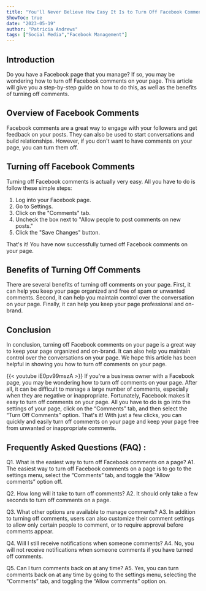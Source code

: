 ```yaml
---
title: "You'll Never Believe How Easy It Is to Turn Off Facebook Comments on Your Page!"
ShowToc: true 
date: "2023-05-19"
author: "Patricia Andrews" 
tags: ["Social Media","Facebook Management"]
---
```

## Introduction

Do you have a Facebook page that you manage? If so, you may be wondering how to turn off Facebook comments on your page. This article will give you a step-by-step guide on how to do this, as well as the benefits of turning off comments. 

## Overview of Facebook Comments

Facebook comments are a great way to engage with your followers and get feedback on your posts. They can also be used to start conversations and build relationships. However, if you don't want to have comments on your page, you can turn them off. 

## Turning off Facebook Comments

Turning off Facebook comments is actually very easy. All you have to do is follow these simple steps: 

1. Log into your Facebook page. 
2. Go to Settings. 
3. Click on the "Comments" tab. 
4. Uncheck the box next to "Allow people to post comments on new posts." 
5. Click the "Save Changes" button. 

That's it! You have now successfully turned off Facebook comments on your page. 

## Benefits of Turning Off Comments

There are several benefits of turning off comments on your page. First, it can help you keep your page organized and free of spam or unwanted comments. Second, it can help you maintain control over the conversation on your page. Finally, it can help you keep your page professional and on-brand. 

## Conclusion

In conclusion, turning off Facebook comments on your page is a great way to keep your page organized and on-brand. It can also help you maintain control over the conversations on your page. We hope this article has been helpful in showing you how to turn off comments on your page.

{{< youtube iE0pv99mszA >}} 
If you're a business owner with a Facebook page, you may be wondering how to turn off comments on your page. After all, it can be difficult to manage a large number of comments, especially when they are negative or inappropriate. Fortunately, Facebook makes it easy to turn off comments on your page. All you have to do is go into the settings of your page, click on the “Comments” tab, and then select the “Turn Off Comments” option. That's it! With just a few clicks, you can quickly and easily turn off comments on your page and keep your page free from unwanted or inappropriate comments.

## Frequently Asked Questions (FAQ) :
Q1. What is the easiest way to turn off Facebook comments on a page?
A1. The easiest way to turn off Facebook comments on a page is to go to the settings menu, select the “Comments” tab, and toggle the “Allow comments” option off.

Q2. How long will it take to turn off comments?
A2. It should only take a few seconds to turn off comments on a page.

Q3. What other options are available to manage comments?
A3. In addition to turning off comments, users can also customize their comment settings to allow only certain people to comment, or to require approval before comments appear.

Q4. Will I still receive notifications when someone comments?
A4. No, you will not receive notifications when someone comments if you have turned off comments.

Q5. Can I turn comments back on at any time?
A5. Yes, you can turn comments back on at any time by going to the settings menu, selecting the “Comments” tab, and toggling the “Allow comments” option on.


